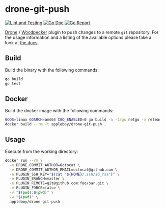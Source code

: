 # drone-git-push

[![Lint and Testing](https://github.com/appleboy/drone-git-push/actions/workflows/lint.yml/badge.svg)](https://github.com/appleboy/drone-git-push/actions/workflows/lint.yml)
[![Go Doc](https://godoc.org/github.com/appleboy/drone-git-push?status.svg)](http://godoc.org/github.com/appleboy/drone-git-push)
[![Go Report](https://goreportcard.com/badge/github.com/appleboy/drone-git-push)](https://goreportcard.com/report/github.com/appleboy/drone-git-push)

[Drone](https://www.drone.io/) / [Woodpecker](https://woodpecker-ci.org/) plugin to push changes to a remote `git` repository.
For the usage information and a listing of the available options please take a look at [the docs](DOCS.md).

## Build

Build the binary with the following commands:

```sh
go build
go test
```

## Docker

Build the docker image with the following commands:

```sh
GOOS=linux GOARCH=amd64 CGO_ENABLED=0 go build -a -tags netgo -o release/linux/amd64/drone-git-push
docker build --rm -t appleboy/drone-git-push .
```

## Usage

Execute from the working directory:

```sh
docker run --rm \
  -e DRONE_COMMIT_AUTHOR=Octocat \
  -e DRONE_COMMIT_AUTHOR_EMAIL=octocat@github.com \
  -e PLUGIN_SSH_KEY="$(cat "${HOME}/.ssh/id_rsa")" \
  -e PLUGIN_BRANCH=master \
  -e PLUGIN_REMOTE=git@github.com:foo/bar.git \
  -e PLUGIN_FORCE=false \
  -v "$(pwd):$(pwd)" \
  -w "$(pwd)" \
  appleboy/drone-git-push
```
